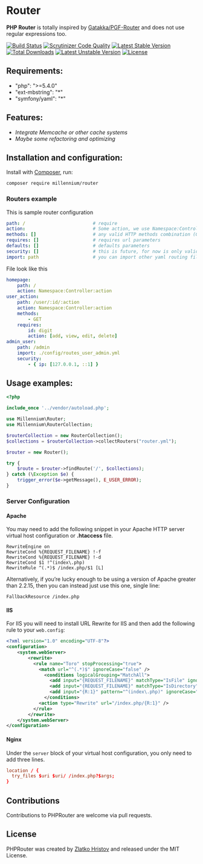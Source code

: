 # Router
**PHP Router** is totally inspired by [Gatakka/PGF-Router](https://github.com/gatakka/PGF-Router/) and does not use regular expressions too.

[![Build Status](https://travis-ci.org/desertknight/symfony2-extensions.svg?branch=master)](https://travis-ci.org/desertknight/symfony2-extensions) [![Scrutinizer Code Quality](https://scrutinizer-ci.com/g/desertknight/PHPRouter/badges/quality-score.png?b=master)](https://scrutinizer-ci.com/g/desertknight/PHPRouter/?branch=master) [![Latest Stable Version](https://poser.pugx.org/millennium/router/v/stable)](https://packagist.org/packages/millennium/router) [![Total Downloads](https://poser.pugx.org/millennium/router/downloads)](https://packagist.org/packages/millennium/router) [![Latest Unstable Version](https://poser.pugx.org/millennium/router/v/unstable)](https://packagist.org/packages/millennium/router) [![License](https://poser.pugx.org/millennium/router/license)](https://packagist.org/packages/millennium/router)

## Requirements:

-    "php": ">=5.4.0"
-    "ext-mbstring": "*"
-    "symfony/yaml": "*"

## Features:

- *Integrate Memcache or other cache systems*
- *Maybe some refactoring and optimizing*

## Installation and configuration:

Install with [Composer](http://packagist.org), run:

```sh
composer require millennium/router
```

<a name="routers"></a>

### Routers example

This is sample router configuration

```yaml
path: /                         # require
action:                         # Some action, we use Namespace:Controller:action
methods: []                     # any valid HTTP methods combination (GET, POST, PUT, DELETE) **ONLY UPPER STRING**
requires: []                    # requires url parameters
defaults: []                    # defaults parameters
security: []                    # this is future, for now is only validation ip request (eg. allow only from ips array)
import: path                    # you can import other yaml routing files, path, security and methods will be overriding
```

File look like this

```yaml
homepage:
    path: /
    action: Namespace:Controller:action
user_action:
    path: /user/:id/:action
    action: Namespace:Controller:action
    methods:
        - GET
    requires:
        id: digit
        action: [add, view, edit, delete]
admin_user:
    path: /admin
    import: ./config/routes_user_admin.yml
    security:
        - { ip: [127.0.0.1, ::1] }
```

## Usage examples:

```php
<?php

include_once '../vendor/autoload.php';

use Millennium\Router;
use Millennium\RouterCollection;

$routerCollection = new RouterCollection();
$collections = $routerCollection->collectRouters("router.yml");

$router = new Router();

try {
    $route = $router->findRoute('/', $collections);
} catch (\Exception $e) {
    trigger_error($e->getMessage(), E_USER_ERROR);
}
```


### Server Configuration

#### Apache

You may need to add the following snippet in your Apache HTTP server virtual host configuration or **.htaccess** file.

```apacheconf
RewriteEngine on
RewriteCond %{REQUEST_FILENAME} !-f
RewriteCond %{REQUEST_FILENAME} !-d
RewriteCond $1 !^(index\.php)
RewriteRule ^(.*)$ /index.php/$1 [L]
```

Alternatively, if you’re lucky enough to be using a version of Apache greater than 2.2.15, then you can instead just use this one, single line:
```apacheconf
FallbackResource /index.php
```

#### IIS

For IIS you will need to install URL Rewrite for IIS and then add the following rule to your `web.config`:
```xml
<?xml version="1.0" encoding="UTF-8"?>
<configuration>
    <system.webServer>
        <rewrite>
          <rule name="Toro" stopProcessing="true">
            <match url="^(.*)$" ignoreCase="false" />
              <conditions logicalGrouping="MatchAll">
                <add input="{REQUEST_FILENAME}" matchType="IsFile" ignoreCase="false" negate="true" />
                <add input="{REQUEST_FILENAME}" matchType="IsDirectory" ignoreCase="false" negate="true" />
                <add input="{R:1}" pattern="^(index\.php)" ignoreCase="false" negate="true" />
              </conditions>
            <action type="Rewrite" url="/index.php/{R:1}" />
          </rule>
        </rewrite>
    </system.webServer>
</configuration>
```

#### Nginx

Under the `server` block of your virtual host configuration, you only need to add three lines.
```conf
location / {
  try_files $uri $uri/ /index.php?$args;
}
```

## Contributions

Contributions to PHPRouter are welcome via pull requests.


## License

PHPRouter was created by [Zlatko Hristov](http://z-latko.info) and released under the MIT License.
